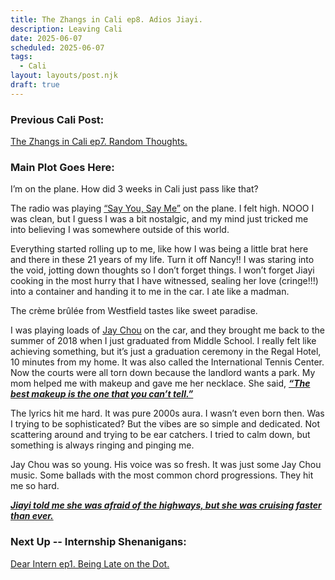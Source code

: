 ```yaml
---
title: The Zhangs in Cali ep8. Adios Jiayi.
description: Leaving Cali
date: 2025-06-07
scheduled: 2025-06-07
tags:
  - Cali
layout: layouts/post.njk
draft: true
---
```


<h3>Previous Cali Post:</h3>
<a href="{{ '/posts/calistoryep7/' | url }}">The Zhangs in Cali ep7. Random Thoughts.</a>

<h3>Main Plot Goes Here:</h3>

I’m on the plane. How did 3 weeks in Cali just pass like that?

The radio was playing [“Say You, Say Me”](https://open.spotify.com/track/17CPezzLWzvGfpZW6X8XT0?si=8fa5f8dbe82b452e) on the plane. I felt high. NOOO I was clean, but I guess I was a bit nostalgic, and my mind just tricked me into believing I was somewhere outside of this world.

Everything started rolling up to me, like how I was being a little brat here and there in these 21 years of my life. Turn it off Nancy!! I was staring into the void, jotting down thoughts so I don’t forget things. I won’t forget Jiayi cooking in the most hurry that I have witnessed, sealing her love (cringe!!!) into a container and handing it to me in the car. I ate like a madman.

The crème brûlée from Westfield tastes like sweet paradise.

I was playing loads of [Jay Chou](https://open.spotify.com/artist/2elBjNSdBE2Y3f0j1mjrql?si=M2XzRXrbQjSik6uqNmwx4A) on the car, and they brought me back to the summer of 2018 when I just graduated from Middle School. I really felt like achieving something, but it’s just a graduation ceremony in the Regal Hotel, 10 minutes from my home. It was also called the International Tennis Center. Now the courts were all torn down because the landlord wants a park. My mom helped me with makeup and gave me her necklace. She said, ***<u>“The best makeup is the one that you can’t tell.”***</u>

The lyrics hit me hard. It was pure 2000s aura. I wasn’t even born then. Was I trying to be sophisticated? But the vibes are so simple and dedicated. Not scattering around and trying to be ear catchers. I tried to calm down, but something is always ringing and pinging me.

Jay Chou was so young. His voice was so fresh. It was just some Jay Chou music. Some ballads with the most common chord progressions. They hit me so hard.

***<u>Jiayi told me she was afraid of the highways, but she was cruising faster than ever.***</u>

<h3>Next Up -- Internship Shenanigans:</h3>
<a href="{{ '/posts/dearinternep1/' | url }}">Dear Intern ep1. Being Late on the Dot.</a>

